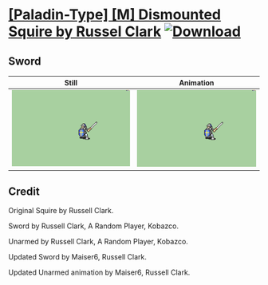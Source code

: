# [\[Paladin-Type\] \[M\] Dismounted Squire by Russel Clark](./) [![Download](https://img.shields.io/badge/Download--red?style=social&logo=github)](https://minhaskamal.github.io/DownGit/#/home?url=https://github.com/Klokinator/FE-Repo/tree/main/Battle%20Animations%2FMounted%20-%20Dismounted%2C%20Monsters%2C%20Misc%2F%5BPaladin-Type%5D%20%5BM%5D%20Dismounted%20Squire%20by%20Russel%20Clark%2F1.%20Sword)

## Sword

| Still | Animation |
| :---: | :-------: |
| ![Sword still](./Sword_000.png) | ![Sword](./Sword.gif) |

## Credit

Original Squire by Russell Clark.

Sword by Russell Clark, A Random Player, Kobazco.

Unarmed by Russell Clark, A Random Player, Kobazco.

Updated Sword by Maiser6, Russell Clark.

Updated Unarmed animation by Maiser6, Russell Clark.
